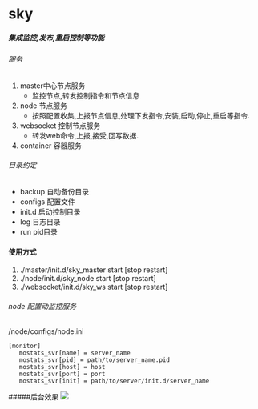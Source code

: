 sky
===
##### 集成监控,发布,重启控制等功能

###### 服务
1. master中心节点服务
   * 监控节点,转发控制指令和节点信息
2. node 节点服务
   * 按照配置收集,上报节点信息,处理下发指令,安装,启动,停止,重启等指令.
3. websocket 控制节点服务
   * 转发web命令,上报,接受,回写数据.
4. container 容器服务
   
###### 目录约定
   * backup 自动备份目录
   * configs 配置文件
   * init.d 启动控制目录
   * log 日志目录
   * run pid目录

#### 使用方式

1. ./master/init.d/sky_master start [stop restart]
2. ./node/init.d/sky_node start [stop restart]
3. ./websocket/init.d/sky_ws start [stop restart]

###### node 配置动监控服务
/node/configs/node.ini
```
[monitor]
   mostats_svr[name] = server_name
   mostats_svr[pid] = path/to/server_name.pid
   mostats_svr[host] = host
   mostats_svr[port] = port
   mostats_svr[init] = path/to/server/init.d/server_name
```
#####后台效果
![](https://raw.githubusercontent.com/shiguangqi/sky/master/raw/raw1.png)
